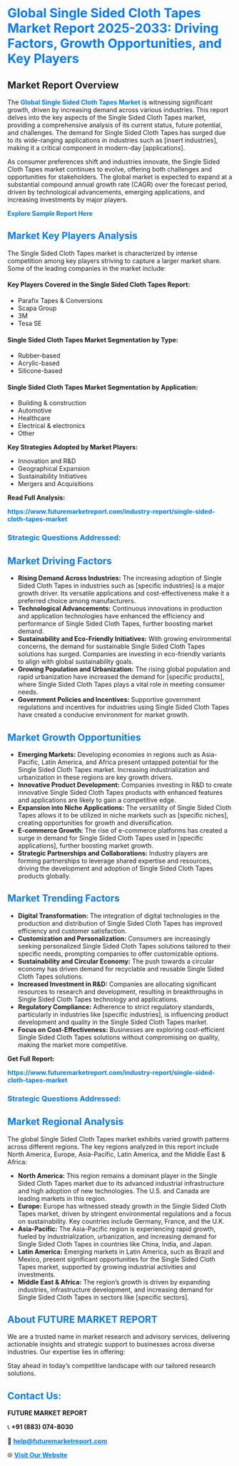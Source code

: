 <h1 style="color: #007BFF;">Global Single Sided Cloth Tapes Market Report 2025-2033: Driving Factors, Growth Opportunities, and Key Players</h1>

<section id="overview">
<h2>Market Report Overview</h2>
<p>The <a href="https://www.futuremarketreport.com/industry-report/single-sided-cloth-tapes-market" style="color: #007BFF; text-decoration: none;"><strong>Global Single Sided Cloth Tapes Market</strong></a> is witnessing significant growth, driven by increasing demand across various industries. This report delves into the key aspects of the Single Sided Cloth Tapes market, providing a comprehensive analysis of its current status, future potential, and challenges. The demand for Single Sided Cloth Tapes has surged due to its wide-ranging applications in industries such as [insert industries], making it a critical component in modern-day [applications].</p>
<p>As consumer preferences shift and industries innovate, the Single Sided Cloth Tapes market continues to evolve, offering both challenges and opportunities for stakeholders. The global market is expected to expand at a substantial compound annual growth rate (CAGR) over the forecast period, driven by technological advancements, emerging applications, and increasing investments by major players.</p>
</section>

<section id="overview">
<p><a href="https://www.futuremarketreport.com/request-sample/reportId=64581" style="color: #007BFF; text-decoration: none;"><strong>Explore Sample Report Here</strong></a></p>
</section>

<section id="key-players">
<h2 style="color: #007BFF;">Market Key Players Analysis</h2>
<p>The Single Sided Cloth Tapes market is characterized by intense competition among key players striving to capture a larger market share. Some of the leading companies in the market include:</p>
<h4>Key Players Covered in the Single Sided Cloth Tapes Report:</h4>
<ul><li>Parafix Tapes &amp; Conversions</li><li>Scapa Group</li><li>3M</li><li>Tesa SE</li></ul>
<h4>Single Sided Cloth Tapes Market Segmentation by Type:</h4>
<ul><li>Rubber-based</li><li>Acrylic-based</li><li>Silicone-based</li></ul>

<h4>Single Sided Cloth Tapes Market Segmentation by Application:</h4>
<ul><li>Building &amp; construction</li><li>Automotive</li><li>Healthcare</li><li>Electrical &amp; electronics</li><li>Other</li></ul>
<p><strong>Key Strategies Adopted by Market Players:</strong></p>
<ul>
<li>Innovation and R&D</li>
<li>Geographical Expansion</li>
<li>Sustainability Initiatives</li>
<li>Mergers and Acquisitions</li>
</ul>
</section>

<section>
<p><strong>Read Full Analysis: </strong></p><a href="https://www.futuremarketreport.com/industry-report/single-sided-cloth-tapes-market" style="color: #007BFF; text-decoration: none;"><strong>https://www.futuremarketreport.com/industry-report/single-sided-cloth-tapes-market</strong></a>
<h3 style="color: #007BFF;">Strategic Questions Addressed:</h3>
</section>

<section id="driving-factors">
<h2 style="color: #007BFF;">Market Driving Factors</h2>
<ul>
<li><strong>Rising Demand Across Industries:</strong> The increasing adoption of Single Sided Cloth Tapes in industries such as [specific industries] is a major growth driver. Its versatile applications and cost-effectiveness make it a preferred choice among manufacturers.</li>
<li><strong>Technological Advancements:</strong> Continuous innovations in production and application technologies have enhanced the efficiency and performance of Single Sided Cloth Tapes, further boosting market demand.</li>
<li><strong>Sustainability and Eco-Friendly Initiatives:</strong> With growing environmental concerns, the demand for sustainable Single Sided Cloth Tapes solutions has surged. Companies are investing in eco-friendly variants to align with global sustainability goals.</li>
<li><strong>Growing Population and Urbanization:</strong> The rising global population and rapid urbanization have increased the demand for [specific products], where Single Sided Cloth Tapes plays a vital role in meeting consumer needs.</li>
<li><strong>Government Policies and Incentives:</strong> Supportive government regulations and incentives for industries using Single Sided Cloth Tapes have created a conducive environment for market growth.</li>
</ul>
</section>

<section id="growth-opportunities">
<h2 style="color: #007BFF;">Market Growth Opportunities</h2>
<ul>
<li><strong>Emerging Markets:</strong> Developing economies in regions such as Asia-Pacific, Latin America, and Africa present untapped potential for the Single Sided Cloth Tapes market. Increasing industrialization and urbanization in these regions are key growth drivers.</li>
<li><strong>Innovative Product Development:</strong> Companies investing in R&D to create innovative Single Sided Cloth Tapes products with enhanced features and applications are likely to gain a competitive edge.</li>
<li><strong>Expansion into Niche Applications:</strong> The versatility of Single Sided Cloth Tapes allows it to be utilized in niche markets such as [specific niches], creating opportunities for growth and diversification.</li>
<li><strong>E-commerce Growth:</strong> The rise of e-commerce platforms has created a surge in demand for Single Sided Cloth Tapes used in [specific applications], further boosting market growth.</li>
<li><strong>Strategic Partnerships and Collaborations:</strong> Industry players are forming partnerships to leverage shared expertise and resources, driving the development and adoption of Single Sided Cloth Tapes products globally.</li>
</ul>
</section>

<section id="trending-factors">
<h2 style="color: #007BFF;">Market Trending Factors</h2>
<ul>
<li><strong>Digital Transformation:</strong> The integration of digital technologies in the production and distribution of Single Sided Cloth Tapes has improved efficiency and customer satisfaction.</li>
<li><strong>Customization and Personalization:</strong> Consumers are increasingly seeking personalized Single Sided Cloth Tapes solutions tailored to their specific needs, prompting companies to offer customizable options.</li>
<li><strong>Sustainability and Circular Economy:</strong> The push towards a circular economy has driven demand for recyclable and reusable Single Sided Cloth Tapes solutions.</li>
<li><strong>Increased Investment in R&D:</strong> Companies are allocating significant resources to research and development, resulting in breakthroughs in Single Sided Cloth Tapes technology and applications.</li>
<li><strong>Regulatory Compliance:</strong> Adherence to strict regulatory standards, particularly in industries like [specific industries], is influencing product development and quality in the Single Sided Cloth Tapes market.</li>
<li><strong>Focus on Cost-Effectiveness:</strong> Businesses are exploring cost-efficient Single Sided Cloth Tapes solutions without compromising on quality, making the market more competitive.</li>
</ul>
</section>

<section>
<p><strong>Get Full Report: </strong></p><a href="https://www.futuremarketreport.com/industry-report/single-sided-cloth-tapes-market" style="color: #007BFF; text-decoration: none;"><strong>https://www.futuremarketreport.com/industry-report/single-sided-cloth-tapes-market</strong></a>
<h3 style="color: #007BFF;">Strategic Questions Addressed:</h3>
</section>


<section id="regional-analysis">
<h2 style="color: #007BFF;">Market Regional Analysis</h2>
<p>The global Single Sided Cloth Tapes market exhibits varied growth patterns across different regions. The key regions analyzed in this report include North America, Europe, Asia-Pacific, Latin America, and the Middle East & Africa:</p>
<ul>
<li><strong>North America:</strong> This region remains a dominant player in the Single Sided Cloth Tapes market due to its advanced industrial infrastructure and high adoption of new technologies. The U.S. and Canada are leading markets in this region.</li>
<li><strong>Europe:</strong> Europe has witnessed steady growth in the Single Sided Cloth Tapes market, driven by stringent environmental regulations and a focus on sustainability. Key countries include Germany, France, and the U.K.</li>
<li><strong>Asia-Pacific:</strong> The Asia-Pacific region is experiencing rapid growth, fueled by industrialization, urbanization, and increasing demand for Single Sided Cloth Tapes in countries like China, India, and Japan.</li>
<li><strong>Latin America:</strong> Emerging markets in Latin America, such as Brazil and Mexico, present significant opportunities for the Single Sided Cloth Tapes market, supported by growing industrial activities and investments.</li>
<li><strong>Middle East & Africa:</strong> The region’s growth is driven by expanding industries, infrastructure development, and increasing demand for Single Sided Cloth Tapes in sectors like [specific sectors].</li>
</ul>
</section>

<footer>
<h2 style="color: #007BFF;">About FUTURE MARKET REPORT</h2>
<p>We are a trusted name in market research and advisory services, delivering actionable insights and strategic support to businesses across diverse industries. Our expertise lies in offering:</p>

<p>Stay ahead in today’s competitive landscape with our tailored research solutions.</p>

<h2 style="color: #007BFF;">Contact Us:</h2>
<p><strong>FUTURE MARKET REPORT</strong></p>
<p>📞 <strong>+91 (883) 074-8030</strong></p>
<p>📧 <strong><a href="mailto:help@futuremarketreport.com" style="color: #007BFF;">help@futuremarketreport.com</a></strong></p>
<p>🌐 <strong><a href="https://www.futuremarketreport.com/" style="color: #007BFF;">Visit Our Website</a></strong></p>
</footer>